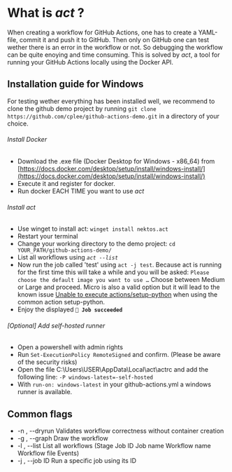 # What is *act* ?

When creating a workflow for GitHub Actions, one has to create a YAML-file, commit it and push it to GitHub. Then only on GitHub one can test wether there is an error in the workflow or not. So debugging the workflow can be quite enoying and time consuming. This is solved by *act*, a tool for running your GitHub Actions locally using the Docker API.

## Installation guide for Windows

For testing wether everything has been installed well, we recommend to clone the github demo project by running `git clone https://github.com/cplee/github-actions-demo.git` in a directory of your choice.

###### Install Docker

* Download the .exe file (Docker Desktop for Windows - x86_64) from [https://docs.docker.com/desktop/setup/install/windows-install/](https://docs.docker.com/desktop/setup/install/windows-install/)
* Execute it and register for docker.
* Run docker EACH TIME you want to use *act*

###### Install act

* Use winget to install act: `winget install nektos.act`
* Restart your terminal
* Change your working directory to the demo project: `cd YOUR_PATH/github-actions-demo/`
* List all workflows using *`act --list`*
* Now run the job called 'test' using `act -j test`. Because act is running for the first time this will take a while and you will be asked: `Please choose the default image you want to use …` Choose between Medium or Large and proceed. Micro is also a valid option but it will lead to the known issue [Unable to execute actions/setup-python](https://github.com/nektos/act/issues/251) when using the common action setup-python.
* Enjoy the displayed   **`🏁 Job succeeded`**

###### [Optional] Add self-hosted runner

* Open a powershell with admin rights
* Run `Set-ExecutionPolicy RemoteSigned` and confirm. (Please be aware of the security risks)
* Open the file C:\Users\USER\AppData\Local\act\\actrc and add the following line:
  `-P windows-latest=-self-hosted`
* With `run-on: windows-latest` in your github-actions.yml a windows runner is available.

## Common flags

* -n ,  --dryrun	Validates workflow correctness without container creation
* -g ,  --graph	Draw the workflow
* -l ,  --list		List all workflows (Stage  Job ID  Job name  Workflow name  Workflow file  Events)
* -j ,  --job ID	Run a specific job using its ID
